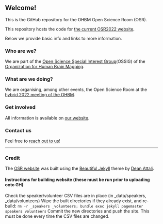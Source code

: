 ## Welcome!

This is the GitHub repository for the OHBM Open Science Room (OSR).

This repository hosts the code for [the current OSR2022 website](https://ohbm.github.io/osr2022).

Below we provide basic info and links to more information. 

### Who are we?

We are part of the <a href="#" onclick='window.open("https://ossig.netlify.com/");return false;'>Open Science Special Interest Group</a>(OSSIG) of the <a href="#" onclick='window.open("https://www.humanbrainmapping.org/i4a/pages/index.cfm?pageid=3267&pageid=1");return false;'>Organization for Human Brain Mapping</a>.

### What are we doing?

We are organising, among other events, the Open Science Room at the <a href="https://www.humanbrainmapping.org/i4a/pages/index.cfm?pageid=4114" target="_blank">hybrid 2022 meeting of the OHBM</a>.

### Get involved

All information is available on <a href="https://ohbm.github.io/osr2022" target="_blank">our website</a>.

### Contact us

Feel free to <a href="https://ohbm.github.io/osr2021/contact/" target="_blank">reach out to us</a>!


---

### Credit
The [OSR website](https://ohbm.github.io/osr2022) was built using the [Beautiful Jekyll](https://deanattali.com/beautiful-jekyll/) theme by [Dean Attali](https://deanattali.com/).


#### Instructions for building website (these must be run prior to uploading onto GH)
Check the speaker/volunteer CSV files are in place (in _data/speakers, _data/volunteers)
Wipe the built directories if they already exist, and re-build: 
`rm -r _speakers _volunteers; bundle exec jekyll pagemaster speakers volunteers`
Commit the new directories and push the site. This must be done every time the CSV files are changed. 
